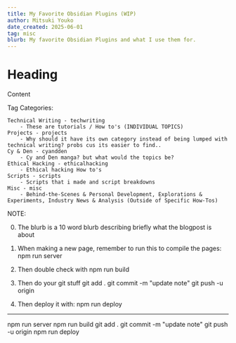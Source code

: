 ```yaml
---
title: My Favorite Obsidian Plugins (WIP)
author: Mitsuki Youko
date_created: 2025-06-01
tag: misc
blurb: My favorite Obsidian Plugins and what I use them for.
---
```


# Heading

Content

Tag Categories:

    Technical Writing - techwriting
        - These are tutorials / How to's (INDIVIDUAL TOPICS)
    Projects - projects
        - Why should it have its own category instead of being lumped with technical writing? probs cus its easier to find..
    Cy & Den - cyandden
        - Cy and Den manga? but what would the topics be?
    Ethical Hacking - ethicalhacking
        - Ethical hacking How to's
    Scripts - scripts
        - Scripts that i made and script breakdowns
    Misc - misc
        - Behind-the-Scenes & Personal Development, Explorations & Experiments, Industry News & Analysis (Outside of Specific How-Tos)

NOTE: 

0. The blurb is a 10 word blurb describing briefly what the blogpost is about

1. When making a new page, remember to run this to compile the pages:
npm run server

2. Then double check with
npm run build

3. Then do your git stuff
git add .
git commit -m "update note"
git push -u origin

4. Then deploy it with:
npm run deploy

---

npm run server
npm run build
git add .
git commit -m "update note"
git push -u origin
npm run deploy